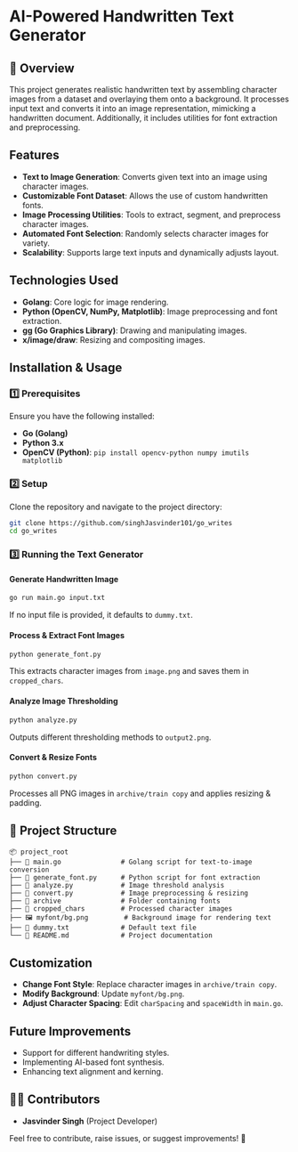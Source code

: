 # AI-Powered Handwritten Text Generator

## 📌 Overview
This project generates realistic handwritten text by assembling character images from a dataset and overlaying them onto a background. It processes input text and converts it into an image representation, mimicking a handwritten document. Additionally, it includes utilities for font extraction and preprocessing.

## Features
- **Text to Image Generation**: Converts given text into an image using character images.
- **Customizable Font Dataset**: Allows the use of custom handwritten fonts.
- **Image Processing Utilities**: Tools to extract, segment, and preprocess character images.
- **Automated Font Selection**: Randomly selects character images for variety.
- **Scalability**: Supports large text inputs and dynamically adjusts layout.

## Technologies Used
- **Golang**: Core logic for image rendering.
- **Python (OpenCV, NumPy, Matplotlib)**: Image preprocessing and font extraction.
- **gg (Go Graphics Library)**: Drawing and manipulating images.
- **x/image/draw**: Resizing and compositing images.

## Installation & Usage
### 1️⃣ Prerequisites
Ensure you have the following installed:
- **Go (Golang)**
- **Python 3.x**
- **OpenCV (Python)**: `pip install opencv-python numpy imutils matplotlib`

### 2️⃣ Setup
Clone the repository and navigate to the project directory:
```sh
git clone https://github.com/singhJasvinder101/go_writes
cd go_writes
```

### 3️⃣ Running the Text Generator
#### Generate Handwritten Image
```sh
go run main.go input.txt
```
If no input file is provided, it defaults to `dummy.txt`.

#### Process & Extract Font Images
```sh
python generate_font.py
```
This extracts character images from `image.png` and saves them in `cropped_chars`.

#### Analyze Image Thresholding
```sh
python analyze.py
```
Outputs different thresholding methods to `output2.png`.

#### Convert & Resize Fonts
```sh
python convert.py
```
Processes all PNG images in `archive/train copy` and applies resizing & padding.

## 📂 Project Structure
```
📦 project_root
├── 📜 main.go               # Golang script for text-to-image conversion
├── 📜 generate_font.py      # Python script for font extraction
├── 📜 analyze.py            # Image threshold analysis
├── 📜 convert.py            # Image preprocessing & resizing
├── 📂 archive               # Folder containing fonts
├── 📂 cropped_chars         # Processed character images
├── 🖼️ myfont/bg.png         # Background image for rendering text
├── 📜 dummy.txt             # Default text file
└── 📜 README.md             # Project documentation
```

## Customization
- **Change Font Style**: Replace character images in `archive/train copy`.
- **Modify Background**: Update `myfont/bg.png`.
- **Adjust Character Spacing**: Edit `charSpacing` and `spaceWidth` in `main.go`.

## Future Improvements
- Support for different handwriting styles.
- Implementing AI-based font synthesis.
- Enhancing text alignment and kerning.

## 👨‍💻 Contributors
- **Jasvinder Singh** (Project Developer)

Feel free to contribute, raise issues, or suggest improvements! 🚀

